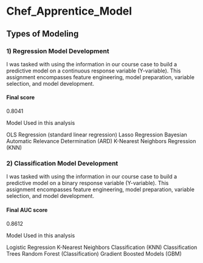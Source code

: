 # Chef_Apprentice_Model

## Types of Modeling 

### 1) Regression Model Development 

I was tasked with using the information in our course case to build a predictive model on a continuous response variable (Y-variable). This assignment encompasses feature engineering, model preparation, variable selection, and model development.

#### Final score
0.8041

Model Used in this analysis 

OLS Regression (standard linear regression)
Lasso Regression
Bayesian Automatic Relevance Determination (ARD)
K-Nearest Neighbors Regression (KNN)

### 2) Classification Model Development 

I was tasked with using the information in our course case to build a predictive model on a binary response variable (Y-variable). This assignment encompasses feature engineering, model preparation, variable selection, and model development.

#### Final AUC score
0.8612

Model Used in this analysis

Logistic Regression
K-Nearest Neighbors Classification (KNN)
Classification Trees
Random Forest (Classification)
Gradient Boosted Models (GBM)
